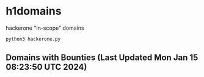# h1domains
hackerone "in-scope" domains

`python3 hackerone.py`
## Domains with Bounties (Last Updated Mon Jan 15 08:23:50 UTC 2024)
```

```
